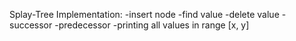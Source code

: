 Splay-Tree Implementation:
-insert node
-find value
-delete value
-successor
-predecessor
-printing all values in range [x, y]
